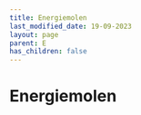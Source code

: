 ```yaml
---
title: Energiemolen
last_modified_date: 19-09-2023
layout: page
parent: E
has_children: false
---
```


Energiemolen
============

